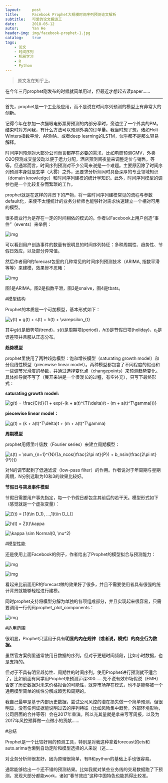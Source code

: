 ```yaml
---
layout:     post
title:      Facebook Prophet大规模时间序列预测论文解析
subtitle:   可爱的论文搬运工
date:       2018-05-12
autor:      Yan He
header-img: img/facebook-prophet-1.jpg
catalog:    true
tags:
    - 论文
    - 时间序列
    - 机器学习
    - R
    - Python
---
```


>原文发在知乎上。

在今年三月prophet刚发布的时候就简单用过，但最近才想起去读paper……

------

首先，prophet是一个工业级应用，而不是说在时间序列预测的模型上有非常大的创新。

记得今年在参加一次猫眼电影票房预测的内部分享时，旁边坐了一个外卖的PM。结束时对方问我，有什么方法可以预测外卖的订单量。我当时想了想，诸如Holt-Winters指数平滑、ARIMA、或者deep learning的LSTM，似乎都不是那么容易解释。

时间序列预测对大部分公司而言都存在必要的需求，比如电商预测GMV，外卖O2O预测成交量波动以便于运力分配，酒店预测间夜量来调整定价与销售，等等。但通常而言，时间序列预测对不少公司来说是一个难题。主要原因除了时间序列预测本身就是玄学（大雾）之外，还要求分析师同时具备深厚的专业领域知识（domain knowledge）和时间序列建模的统计学知识。此外，时间序列模型的调参也是一个比较复杂而繁琐的工作。

prophet就是在这样的背景下的产物，将一些时间序列建模常见的流程与参数default化，来使不太懂统计的业务分析师也能够针对需求快速建立一个相对可用的模型。

很多商业行为是存在一定的时间相依的模式的。作者以Facebook上用户创造“事件”（events）来举例：

![img](https://pic4.zhimg.com/v2-ef385d40037fbbfd5b87e199e89683ef_r.jpg)

可以看到用户创造事件的数量有很明显的时间序列特征：多种周期性、趋势性、节假日效应，以及部分异常值。

然后作者用R的forecast包里的几种常见的时间序列预测技术（ARIMA, 指数平滑等等）来建模，效果惨不忍睹：

![img](https://pic3.zhimg.com/v2-d8a8f169bfa29c87b95b0eb615e53733_r.jpg)

图1是ARIMA，图2是指数平滑，图3是snaive，图4是tbats。

#模型结构

Prophet的本质是一个可加模型，基本形式如下：

![y(t) = g(t) + s(t) + h(t) + \varepsilon_{t}](https://www.zhihu.com/equation?tex=y%28t%29+%3D+g%28t%29+%2B+s%28t%29+%2B+h%28t%29+%2B+%5Cvarepsilon_%7Bt%7D)

其中$g(t)$是趋势项(trend)，$s(t)$是周期项(period)，$h(t)$是节假日项(holiday)，$\varepsilon_{t}$是误差项并且服从正态分布。

**趋势模型**

prophet里使用了两种趋势模型：饱和增长模型（saturating growth model）和分段线性模型（piecewise linear model）。两种模型都包含了不同程度的假设和一些调节光滑度的参数，并通过选择变化点（changepoints）来预测趋势变化。具体推导就不写了（展开来讲是一个很漫长的过程，有空补充），只写下最终形式：

**saturating growth model:**

![g(t) = \frac{C(t)}{1 + exp(-(k + a(t)^{T}\delta)(t - (m + a(t)^T\gamma)))}](https://www.zhihu.com/equation?tex=g%28t%29+%3D+%5Cfrac%7BC%28t%29%7D%7B1+%2B+exp%28-%28k+%2B+a%28t%29%5E%7BT%7D%5Cdelta%29%28t+-+%28m+%2B+a%28t%29%5ET%5Cgamma%29%29%29%7D)

**piecewise linear model：**

![g(t) = (k + a(t)^T\delta)t + (m + a(t)^T\gamma)](https://www.zhihu.com/equation?tex=g%28t%29+%3D+%28k+%2B+a%28t%29%5ET%5Cdelta%29t+%2B+%28m+%2B+a%28t%29%5ET%5Cgamma%29)

**周期模型**

prophet用傅里叶级数（Fourier series）来建立周期模型：

![s(t) = \sum_{n=1}^{N}({a_ncos(\frac{2\pi nt}{P}) + b_nsin(\frac{2\pi nt}{P}}))](https://www.zhihu.com/equation?tex=s%28t%29+%3D+%5Csum_%7Bn%3D1%7D%5E%7BN%7D%28%7Ba_ncos%28%5Cfrac%7B2%5Cpi+nt%7D%7BP%7D%29+%2B+b_nsin%28%5Cfrac%7B2%5Cpi+nt%7D%7BP%7D%7D%29%29)

对N的调节起到了低通滤波（low-pass filter）的作用。作者说对于年周期与星期周期，N分别选取为10和3的效果比较好。

**节假日与突发事件模型**

节假日需要用户事先指定，每一个节假日都包含其前后的若干天。模型形式如下（感觉就是一个虚拟变量）：

![Z(t) = [1(t\in D_1), ...,1(t\in D_L)]](https://www.zhihu.com/equation?tex=Z%28t%29+%3D+%5B1%28t%5Cin+D_1%29%2C+...%2C1%28t%5Cin+D_L%29%5D)

![h(t) = Z(t)\kappa](https://www.zhihu.com/equation?tex=h%28t%29+%3D+Z%28t%29%5Ckappa)

![\kappa \sim Normal(0, \nu^2)](https://www.zhihu.com/equation?tex=%5Ckappa+%5Csim+Normal%280%2C+%5Cnu%5E2%29)

#模型性能

还是使用上面Facebook的例子，作者给出了Prophet的模型拟合与预测能力：

![img](https://pic2.zhimg.com/v2-cb808afc95f559b0c7895e8a75b11086_r.jpg)

![img](https://pic2.zhimg.com/v2-d83ed58f86a1459f4195acc217ec75ec_r.jpg)

看起来比前面用R的forecast做的效果好了很多，并且不需要使用者具有很强的统计背景就能够轻松进行建模。

同时prophet支持将模型分解为单独的各项组成部分，并且实现起来很容易，只需要调用一行代码prophet_plot_components：

![img](https://pic1.zhimg.com/v2-9eb5121f2ad91362e3ae470cfe6f6174_r.jpg)

#适用范围

很明显，Prophet只适用于具有**明显的内在规律（或者说，模式）的商业行为数据。**

虽然官方案例里通常使用日数据的序列，但对于更短时间频段，比如小时数据，也是支持的。

但对于不具有明显趋势性、周期性的时间序列，使用Prophet进行预测就不适合了。比如前面有同学用Prophet来预测沪深300……先不说有效市场假说（EMH）否定了历史数据对未来价格拟合的可能性，就算市场存在模式，也不是能够被一个通用模型简单的线性分解成趋势和周期的。

我自己最早是基于内部历史数据，尝试公司风控的潜在损失做一个简单预测，但很明显，没有任何证据能说明过去的序列特征（比如风险集中趋势，外部环境影响，公司层面的合并等等）会在2017年重演。所以充其量就是拿来写写周报，以及为2017年风控预算做一点微小的贡献……

#总结

Prophet是一个比较好用的预测工具，特别是对我这种拿着forecast的ets和auto.arima也懒到自动定阶和模型选择的人来说（逃……

对业务分析师很友好，因为原理很简单，有R和python的基础上手也很容易。

通常能够给出一个还不错的预测结果。比如我就对某些业务线的交易数据跑了下预测，发现大部分都能work，诸如“春节效应”这种中国特色也能抓得比较准。
